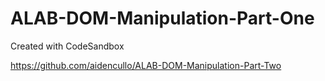 # ALAB-DOM-Manipulation-Part-One
Created with CodeSandbox

https://github.com/aidencullo/ALAB-DOM-Manipulation-Part-Two